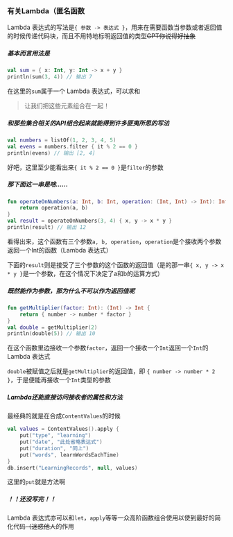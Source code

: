 ### 有关Lambda（匿名函数

Lambda 表达式的写法是`{ 参数 -> 表达式 }`，用来在需要函数当参数或者返回值的时候传递代码块，而且不用特地标明返回值的类型~~GPT你说得好抽象~~

##### 基本而言用法是

```kotlin
val sum = { x: Int, y: Int -> x + y }
println(sum(3, 4)) // 输出 7
```

在这里的`sum`属于一个 Lambda 表达式，可以求和

> 让我们把这些元素组合在一起！

##### 和那些集合相关的API组合起来就能得到许多匪夷所思的写法

```kotlin
val numbers = listOf(1, 2, 3, 4, 5)
val evens = numbers.filter { it % 2 == 0 }
println(evens) // 输出 [2, 4]
```

好吧，这里至少能看出来`{ it % 2 == 0 }`是`filter`的参数

##### 那下面这一串是啥……

```kotlin
fun operateOnNumbers(a: Int, b: Int, operation: (Int, Int) -> Int): Int {
    return operation(a, b)
}
val result = operateOnNumbers(3, 4) { x, y -> x * y }
println(result) // 输出 12
```

看得出来，这个函数有三个参数`a, b, operation`，`operation`是个接收两个参数返回一个Int的函数（Lambda 表达式）

下面的`result`则是接受了三个参数的这个函数的返回值（是的那一串`{ x, y -> x * y }`是一个参数，在这个情况下决定了a和b的运算方式）

##### 既然能作为参数，那为什么不可以作为返回值呢

```kotlin
fun getMultiplier(factor: Int): (Int) -> Int {
    return { number -> number * factor }
}
val double = getMultiplier(2)
println(double(5)) // 输出 10
```

在这个函数里边接收一个参数`factor`，返回一个接收一个`Int`返回一个`Int`的Lambda 表达式

`double`被赋值之后就是`getMultiplier`的返回值，即 `{ number -> number * 2 }`，于是便能再接收一个`Int`类型的参数

##### Lambda还能直接访问接收者的属性和方法

最经典的就是在合成`ContentValues`的时候

```kotlin
val values = ContentValues().apply {
    put("type", "learning")
    put("date", "此处省略表达式")
    put("duration", "同上")
    put("words", learnWordsEachTime)
} 
db.insert("LearningRecords", null, values)
```

这里的`put`就是方法啊

##### ！！还没写完！！

Lambda 表达式亦可以和`let`，`apply`等等一众高阶函数组合使用以使到最好的简化代码~~（迷惑他人~~的作用